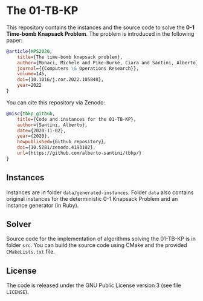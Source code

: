 # The 01-TB-KP

This repository contains the instances and the source code to solve the **0-1 Time-bomb Knapsack Problem**.
The problem is introduced in the following paper:

```bib
@article{MPS2020,
    title={The time-bomb knapsack problem},
    author={Monaci, Michele and Pike-Burke, Ciara and Santini, Alberto},
    journal={{Computers \& Operations Research}},
    volume=145,
    doi={10.1016/j.cor.2022.105848},
    year=2022
}
```

You can cite this repository via Zenodo:

```bib
@misc{tbkp_github,
    title={Code and instances for the 01-TB-KP},
    author={Santini, Alberto},
    date={2020-11-02},
    year={2020},
    howpublished={Github repository},
    doi={10.5281/zenodo.4193102},
    url={https://github.com/alberto-santini/tbkp/}
}
```

## Instances

Instances are in folder `data/generated-instances`.
Folder `data` also contains original instances for the deterministic 0-1 Knapsack Problem and an instance generator (in Ruby).

## Solver

Source code for the implementation of algorithms solving the 01-TB-KP is in folder `src`.
You can build the source code using CMake and the provided `CMakeLists.txt` file.

## License

The code is released under the GNU Public License version 3 (see file `LICENSE`).
